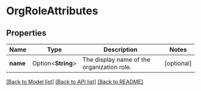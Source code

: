# OrgRoleAttributes

## Properties

Name | Type | Description | Notes
------------ | ------------- | ------------- | -------------
**name** | Option<**String**> | The display name of the organization role. | [optional]

[[Back to Model list]](../README.md#documentation-for-models) [[Back to API list]](../README.md#documentation-for-api-endpoints) [[Back to README]](../README.md)


